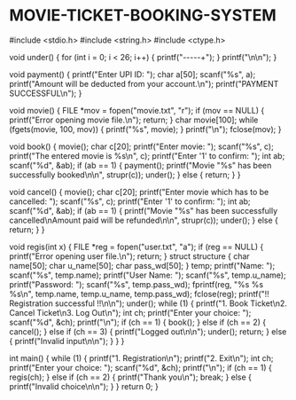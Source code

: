 # MOVIE-TICKET-BOOKING-SYSTEM
#include <stdio.h>
#include <string.h>
#include <ctype.h>

void under() {
    for (int i = 0; i < 26; i++) {
        printf("-----+");
    }
    printf("\n\n");
}

void payment() {
    printf("Enter UPI ID: ");
    char a[50];
    scanf("%s", a);
    printf("Amount will be deducted from your account.\n");
    printf("PAYMENT SUCCESSFUL\n");
}

void movie() {
    FILE *mov = fopen("movie.txt", "r");
    if (mov == NULL) {
        printf("Error opening movie file.\n");
        return;
    }
    char movie[100];
    while (fgets(movie, 100, mov)) {
        printf("%s", movie);
    }
    printf("\n");
    fclose(mov);
}

void book() {
    movie();
    char c[20];
    printf("Enter movie: ");
    scanf("%s", c);
    printf("The entered movie is %s\n", c);
    printf("Enter '1' to confirm: ");
    int ab;
    scanf("%d", &ab);
    if (ab == 1) {
        payment();
        printf("Movie \"%s\" has been successfully booked\n\n", strupr(c));
        under();
    } else {
        return;
    }
}

void cancel() {
    movie();
    char c[20];
    printf("Enter movie which has to be cancelled: ");
    scanf("%s", c);
    printf("Enter '1' to confirm: ");
    int ab;
    scanf("%d", &ab);
    if (ab == 1) {
        printf("Movie \"%s\" has been successfully cancelled\nAmount paid will be refunded\n\n", strupr(c));
        under();
    } else {
        return;
    }
}

void regis(int x) {
    FILE *reg = fopen("user.txt", "a");
    if (reg == NULL) {
        printf("Error opening user file.\n");
        return;
    }
    struct structure {
        char name[50];
        char u_name[50];
        char pass_wd[50];
    } temp;
    printf("Name: ");
    scanf("%s", temp.name);
    printf("User Name: ");
    scanf("%s", temp.u_name);
    printf("Password: ");
    scanf("%s", temp.pass_wd);
    fprintf(reg, "%s %s %s\n", temp.name, temp.u_name, temp.pass_wd);
    fclose(reg);
    printf("!! Registration successful !!\n\n");
    under();
    while (1) {
        printf("1. Book Ticket\n2. Cancel Ticket\n3. Log Out\n");
        int ch;
        printf("Enter your choice: ");
        scanf("%d", &ch);
        printf("\n");
        if (ch == 1) {
            book();
        } else if (ch == 2) {
            cancel();
        } else if (ch == 3) {
            printf("Logged out\n\n");
            under();
            return;
        } else {
            printf("Invalid input\n\n");
        }
    }
}

int main() {
    while (1) {
        printf("1. Registration\n");
        printf("2. Exit\n");
        int ch;
        printf("Enter your choice: ");
        scanf("%d", &ch);
        printf("\n");
        if (ch == 1) {
            regis(ch);
        } else if (ch == 2) {
            printf("Thank you\n");
            break;
        } else {
            printf("Invalid choice\n\n");
        }
    }
    return 0;
}

